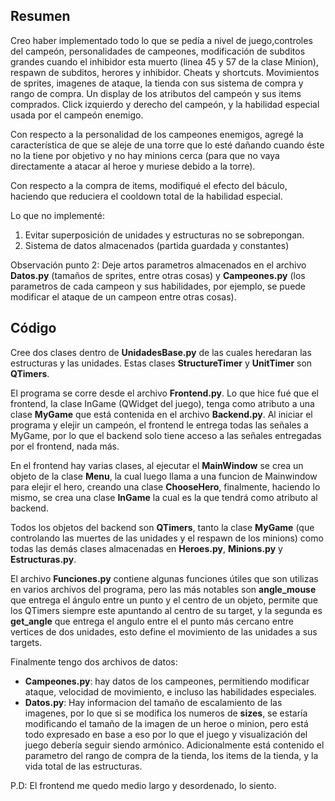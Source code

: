 Resumen
-
Creo haber implementado todo lo que se pedía a nivel de juego,controles del campeón, personalidades de campeones, modificación de subditos grandes cuando el inhibidor esta muerto (linea 45 y 57 de la clase Minion), respawn de subditos, herores y inhibidor. Cheats y shortcuts. Movimientos de sprites, imagenes de ataque, la tienda con sus sistema de compra y rango de compra. Un display de los atributos del campeón y sus items comprados. Click izquierdo y derecho del campeón, y la habilidad especial usada por el campeón enemigo. 

Con respecto a la personalidad de los campeones enemigos, agregé la característica de que se aleje de una torre que lo esté dañando cuando éste no la tiene por objetivo y no hay minions cerca (para que no vaya directamente a atacar al heroe y muriese debido a la torre).

Con respecto a la compra de items, modifiqué el efecto del báculo, haciendo que reduciera el cooldown total de la habilidad especial.



Lo que no implementé:


1. Evitar superposición de unidades y estructuras no se sobrepongan.
2. Sistema de datos almacenados (partida guardada y constantes)

Observación punto 2: Deje artos parametros almacenados en el archivo **Datos.py** (tamaños de sprites, entre otras cosas) y **Campeones.py** (los parametros de cada campeon y sus habilidades, por ejemplo, se puede modificar el ataque de un campeon entre otras cosas).

Código
-
Cree dos clases dentro de **UnidadesBase.py** de las cuales heredaran las estructuras y las unidades. Estas clases **StructureTimer** y **UnitTimer** son **QTimers**.

El programa se corre desde el archivo **Frontend.py**. Lo que hice fué que el frontend, la clase InGame (QWidget del juego), tenga como atributo a una clase **MyGame** que está contenida en el archivo **Backend.py**. Al iniciar el programa y elejir un campeón, el frontend le entrega todas las señales a MyGame, por lo que el backend solo tiene acceso a las señales entregadas por el frontend, nada más.

En el frontend hay varias clases, al ejecutar el **MainWindow** se crea un objeto de la clase **Menu**, la cual luego llama a una funcion de Mainwindow para elejir el hero, creando una clase **ChooseHero**, finalmente, haciendo lo mismo, se crea una clase **InGame** la cual es la que tendrá como atributo al backend.

Todos los objetos del backend son **QTimers**, tanto la clase **MyGame** (que controlando las muertes de las unidades y el respawn de los minions) como todas las demás clases almacenadas en **Heroes.py**, **Minions.py** y **Estructuras.py**.

El archivo **Funciones.py** contiene algunas funciones útiles que son utilizas en varios archivos del programa, pero las más notables son **angle_mouse** que entrega el ángulo entre un punto y el centro de un objeto, permite que los QTimers siempre este apuntando al centro de su target, y la segunda es **get_angle** que entrega el angulo entre el el punto más cercano entre vertices de dos unidades, esto define el movimiento de las unidades a sus targets.

Finalmente tengo dos archivos de datos:

- **Campeones.py**: hay datos de los campeones, permitiendo modificar ataque, velocidad de movimiento, e incluso las habilidades especiales.
- **Datos.py**: Hay informacion del tamaño de escalamiento de las imagenes, por lo que si se modifica los numeros de **sizes**, se estaría modificando el tamaño de la imagen de un heroe o minion, pero está todo expresado en base a eso por lo que el juego y visualización del juego debería seguir siendo armónico. Adicionalmente está contenido el parametro del rango de compra de la tienda, los items de la tienda, y la vida total de las estructuras.

P.D: El frontend me quedo medio largo y desordenado, lo siento.
